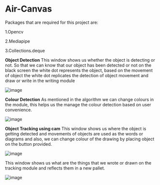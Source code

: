 # Air-Canvas
Packages that are required for this project are:

1.Opencv

2.Mediapipe

3.Collections.deque

**Object Detection**
This window shows us whether the object is detecting or not. So that we can know that our object has been detected or not on the black screen the white dot represents the object, based on the movement of object the white dot replicates the detection of object movement and draw or write in the writing module

![image](https://github.com/user-attachments/assets/c6d75e05-98a5-4df8-9863-e9813bd3e823)

**Colour Detection**
As mentioned in the algorithm we can change colours in the module, this helps us the manage the colour detection based on user convenience.

![image](https://github.com/user-attachments/assets/55178355-0adf-4733-a554-74289b5e7e3d)

**Object Tracking using cam**
This window shows us where the object is getting detected and movements of objects are used as the words or diagrams and also, we can change colour of the drawing by placing object on the button provided.

![image](https://github.com/user-attachments/assets/aa1a7565-0b2e-45fa-9451-95088468e11c)

This window shows us what are the things that we wrote or drawn on the tracking module and reflects them in a new pallet.

![image](https://github.com/user-attachments/assets/ddb41c64-ba89-4537-9190-3a21a2dadf69)
